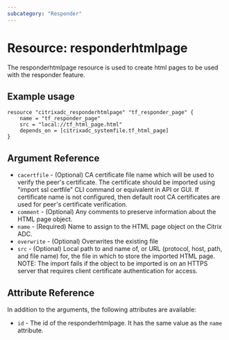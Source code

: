 ```yaml
---
subcategory: "Responder"
---
```


# Resource: responderhtmlpage

The responderhtmlpage resource is used to create html pages to be used with the responder feature.


## Example usage

```hcl
resource "citrixadc_responderhtmlpage" "tf_responder_page" {
    name = "tf_responder_page"
    src = "local://tf_html_page.html"
    depends_on = [citrixadc_systemfile.tf_html_page]
}
```


## Argument Reference

* `cacertfile` - (Optional) CA certificate file name which will be used to verify the peer's certificate. The certificate should be imported using "import ssl certfile" CLI command or equivalent in API or GUI. If certificate name is not configured, then default root CA certificates are used for peer's certificate verification.
* `comment` - (Optional) Any comments to preserve information about the HTML page object.
* `name` - (Required) Name to assign to the HTML page object on the Citrix ADC.
* `overwrite` - (Optional) Overwrites the existing file
* `src` - (Optional) Local path to and name of, or URL (protocol, host, path, and file name) for, the file in which to store the imported HTML page. NOTE: The import fails if the object to be imported is on an HTTPS server that requires client certificate authentication for access.


## Attribute Reference

In addition to the arguments, the following attributes are available:

* `id` - The id of the responderhtmlpage. It has the same value as the `name` attribute.

